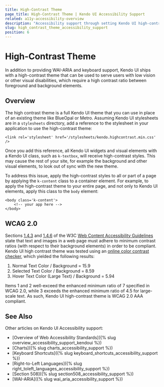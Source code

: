 ```yaml
---
title: High-Contrast Theme
page_title: High-Contrast Theme | Kendo UI Accessibility Support
related: a11y-accessibility-overview
description: "Accessibility support through setting Kendo UI high-contrast theme for HTML5 UI controls."
slug: high_contrast_theme_accessibility_support
position: 6
---
```


# High-Contrast Theme

In addition to providing WAI-ARIA and keyboard support, Kendo UI ships with a high-contrast theme that can be used to serve users with low vision or other visual disabilities, which require a high contrast ratio between foreground and background elements.

## Overview

The high contrast theme is a full Kendo UI theme that you can use in place of an existing theme like BlueOpal or Metro. Assuming Kendo UI stylesheets are in a `stylesheets` directory, add a reference to the stylesheet in your application to use the high-contrast theme:

	<link rel='stylesheet' href='/stylesheets/kendo.highcontrast.min.css' />

Once you add this reference, all Kendo UI widgets and visual elements with a Kendo UI class, such as `k-textbox`, will receive high-contrast styles. This may cause the rest of your site, for example the background and other visual elements, to look out of sync with the new theme.

To address this issue, apply the high-contrast styles to all or part of a page by applying the `k-content` class to a container element. For example, to apply the high-contrast theme to your entire page, and not only to Kendo UI elements, apply this class to the `body` element:

	<body class='k-content'>
		<!-- your app here -->
	</body>

## WCAG 2.0

Sections [1.4.3](http://www.w3.org/TR/WCAG20/#visual-audio-contrast-contrast) and [1.4.6](http://www.w3.org/TR/WCAG20/#visual-audio-contrast7) of the W3C [Web Content Accessibility Guidelines](http://www.w3.org/TR/WCAG20) state that text and images in a web page must adhere to minimum contrast ratios (with respect to their background elements) in order to be compliant. Kendo UI high contrast theme was tested using an [online color contrast checker](http://www.snook.ca/technical/colour_contrast/colour.html), which yielded the following results:

1. Normal Text Color / Background = 15.9
2. Selected Text Color / Background = 8.59
3. Hover Text Color (Large Text) / Background = 5.94

Items 1 and 2 well-exceed the enhanced minimum ratio of 7 specified in WCAG 2.0, while 3 exceeds the enhanced minimum ratio of 4.5 for large-scale text. As such, Kendo UI high-contrast theme is WCAG 2.0 AAA compliant.

## See Also

Other articles on Kendo UI Accessibility support:

* [Overview of Web Accessibility Standards]({% slug overview_accessibility_support_kendoui %})
* [Charts]({% slug charts_accessibility_support %})
* [Keyboard Shortcuts]({% slug keyboard_shortcuts_accessibility_support %})
* [Right-to-Left Languages]({% slug right_toleft_languages_accessibility_support %})
* [Section 508]({% slug section508_accessibility_support %})
* [WAI-ARIA]({% slug wai_aria_accessibility_support %})
